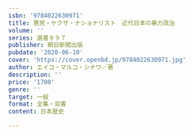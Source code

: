 ```yaml
---
isbn: '9784022630971'
title: 悪党・ヤクザ・ナショナリスト　近代日本の暴力政治
volume: ''
series: 選書９９７
publisher: 朝日新聞出版
pubdate: '2020-06-10'
cover: 'https://cover.openbd.jp/9784022630971.jpg'
author: エイコ・マルコ・シナワ／著
description: ''
price: '1700'
genre: ''
target: 一般
format: 全集・双書
content: 日本歴史

---
```

